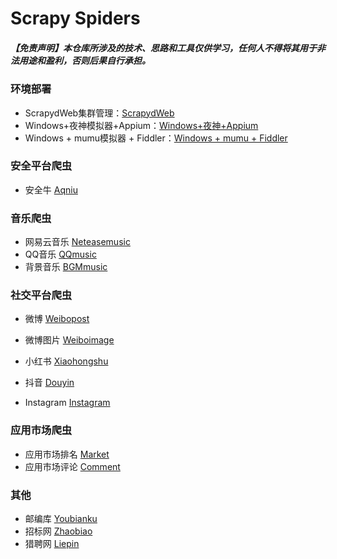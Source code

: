# Scrapy Spiders

##### 【免责声明】本仓库所涉及的技术、思路和工具仅供学习，任何人不得将其用于非法用途和盈利，否则后果自行承担。

### 环境部署

- ScrapydWeb集群管理：[ScrapydWeb](https://github.com/my8100/scrapydweb/blob/master/README_CN.md)
- Windows+夜神模拟器+Appium：[Windows+夜神+Appium](https://github.com/Threekiii/Awesome-Scrapy/blob/master/Notes/Windows%2B%E5%A4%9C%E7%A5%9E%2BAppium%E7%A7%BB%E5%8A%A8%E7%AB%AF%E6%95%B0%E6%8D%AE%E9%87%87%E9%9B%86.md)
- Windows + mumu模拟器 + Fiddler：[Windows + mumu + Fiddler](https://github.com/Threekiii/Awesome-Scrapy/blob/master/Notes/Windows%2Bmumu%E6%A8%A1%E6%8B%9F%E5%99%A8%2BFiddler.md)

### 安全平台爬虫

- 安全牛 [Aqniu](https://github.com/Threekiii/Awesome-Scrapy/tree/master/Aqniu)

### 音乐爬虫

- 网易云音乐 [Neteasemusic](https://github.com/Threekiii/Awesome-Scrapy/tree/master/Neteasemusic)
- QQ音乐 [QQmusic](https://github.com/Threekiii/Awesome-Scrapy/tree/master/QQmusic)
- 背景音乐 [BGMmusic](https://github.com/Threekiii/Awesome-Scrapy/tree/master/BGMmusic)

### 社交平台爬虫

- 微博 [Weibopost](https://github.com/Threekiii/Awesome-Scrapy/tree/master/Weibopost/weiboSpider)

- 微博图片 [Weiboimage](https://github.com/Threekiii/Awesome-Scrapy/tree/master/Weiboimage/weibo)

- 小红书  [Xiaohongshu]( https://github.com/Threekiii/Awesome-Scrapy/blob/master/Notes/%E7%A7%BB%E5%8A%A8%E7%AB%AF%E7%88%AC%E8%99%AB-%E5%B0%8F%E7%BA%A2%E4%B9%A6.md)

- 抖音 [Douyin](https://github.com/Threekiii/Awesome-Scrapy/tree/master/Douyin)

- Instagram [Instagram](https://github.com/Threekiii/Awesome-Scrapy/tree/master/Instagram)

### 应用市场爬虫

- 应用市场排名 [Market](https://github.com/Threekiii/Awesome-Scrapy/tree/master/Market)
- 应用市场评论 [Comment](https://github.com/Threekiii/Awesome-Scrapy/tree/master/Comment)

### 其他

- 邮编库 [Youbianku](https://github.com/Threekiii/Awesome-Scrapy/tree/master/Youbianku)
- 招标网 [Zhaobiao](https://github.com/Threekiii/Awesome-Scrapy/tree/master/Zhaobiao)
- 猎聘网 [Liepin](https://github.com/Threekiii/Awesome-Scrapy/tree/master/Liepin/liepinSpider)


